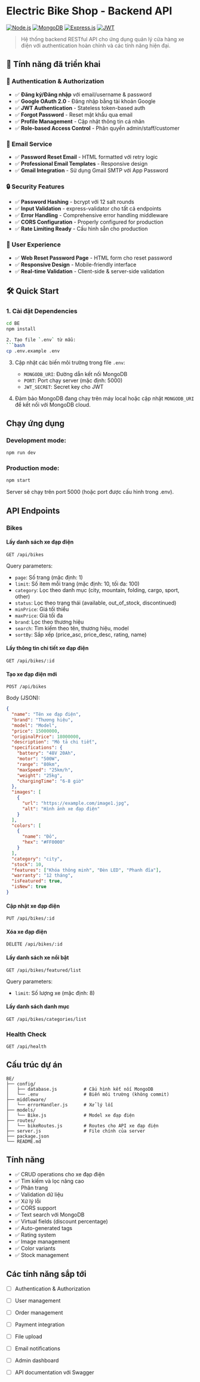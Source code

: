 # Electric Bike Shop - Backend API

[![Node.js](https://img.shields.io/badge/Node.js-14%2B-green.svg)](https://nodejs.org/)
[![MongoDB](https://img.shields.io/badge/MongoDB-4%2B-brightgreen.svg)](https://www.mongodb.com/)
[![Express.js](https://img.shields.io/badge/Express.js-4.x-lightgrey.svg)](https://expressjs.com/)
[![JWT](https://img.shields.io/badge/JWT-Authentication-blue.svg)](https://jwt.io/)

> Hệ thống backend RESTful API cho ứng dụng quản lý cửa hàng xe điện với authentication hoàn chỉnh và các tính năng hiện đại.

## 🚀 Tính năng đã triển khai

### 🔐 Authentication & Authorization
- ✅ **Đăng ký/Đăng nhập** với email/username & password
- ✅ **Google OAuth 2.0** - Đăng nhập bằng tài khoản Google
- ✅ **JWT Authentication** - Stateless token-based auth
- ✅ **Forgot Password** - Reset mật khẩu qua email
- ✅ **Profile Management** - Cập nhật thông tin cá nhân
- ✅ **Role-based Access Control** - Phân quyền admin/staff/customer

### 📧 Email Service
- ✅ **Password Reset Email** - HTML formatted với retry logic
- ✅ **Professional Email Templates** - Responsive design
- ✅ **Gmail Integration** - Sử dụng Gmail SMTP với App Password

### 🔒 Security Features
- ✅ **Password Hashing** - bcrypt với 12 salt rounds
- ✅ **Input Validation** - express-validator cho tất cả endpoints
- ✅ **Error Handling** - Comprehensive error handling middleware
- ✅ **CORS Configuration** - Properly configured for production
- ✅ **Rate Limiting Ready** - Cấu hình sẵn cho production

### 🎨 User Experience
- ✅ **Web Reset Password Page** - HTML form cho reset password
- ✅ **Responsive Design** - Mobile-friendly interface
- ✅ **Real-time Validation** - Client-side & server-side validation

## 🛠️ Quick Start

### 1. Cài đặt Dependencies
```bash
cd BE
npm install

2. Tạo file `.env` từ mẫu:
```bash
cp .env.example .env
```

3. Cập nhật các biến môi trường trong file `.env`:
   - `MONGODB_URI`: Đường dẫn kết nối MongoDB
   - `PORT`: Port chạy server (mặc định: 5000)
   - `JWT_SECRET`: Secret key cho JWT

4. Đảm bảo MongoDB đang chạy trên máy local hoặc cập nhật `MONGODB_URI` để kết nối với MongoDB cloud.

## Chạy ứng dụng

### Development mode:
```bash
npm run dev
```

### Production mode:
```bash
npm start
```

Server sẽ chạy trên port 5000 (hoặc port được cấu hình trong .env).

## API Endpoints

### Bikes

#### Lấy danh sách xe đạp điện
```
GET /api/bikes
```

Query parameters:
- `page`: Số trang (mặc định: 1)
- `limit`: Số item mỗi trang (mặc định: 10, tối đa: 100)
- `category`: Lọc theo danh mục (city, mountain, folding, cargo, sport, other)
- `status`: Lọc theo trạng thái (available, out_of_stock, discontinued)
- `minPrice`: Giá tối thiểu
- `maxPrice`: Giá tối đa
- `brand`: Lọc theo thương hiệu
- `search`: Tìm kiếm theo tên, thương hiệu, model
- `sortBy`: Sắp xếp (price_asc, price_desc, rating, name)

#### Lấy thông tin chi tiết xe đạp điện
```
GET /api/bikes/:id
```

#### Tạo xe đạp điện mới
```
POST /api/bikes
```

Body (JSON):
```json
{
  "name": "Tên xe đạp điện",
  "brand": "Thương hiệu",
  "model": "Model",
  "price": 15000000,
  "originalPrice": 18000000,
  "description": "Mô tả chi tiết",
  "specifications": {
    "battery": "48V 20Ah",
    "motor": "500W",
    "range": "80km",
    "maxSpeed": "25km/h",
    "weight": "25kg",
    "chargingTime": "6-8 giờ"
  },
  "images": [
    {
      "url": "https://example.com/image1.jpg",
      "alt": "Hình ảnh xe đạp điện"
    }
  ],
  "colors": [
    {
      "name": "Đỏ",
      "hex": "#FF0000"
    }
  ],
  "category": "city",
  "stock": 10,
  "features": ["Khóa thông minh", "Đèn LED", "Phanh đĩa"],
  "warranty": "12 tháng",
  "isFeatured": true,
  "isNew": true
}
```

#### Cập nhật xe đạp điện
```
PUT /api/bikes/:id
```

#### Xóa xe đạp điện
```
DELETE /api/bikes/:id
```

#### Lấy danh sách xe nổi bật
```
GET /api/bikes/featured/list
```

Query parameters:
- `limit`: Số lượng xe (mặc định: 8)

#### Lấy danh sách danh mục
```
GET /api/bikes/categories/list
```

### Health Check
```
GET /api/health
```

## Cấu trúc dự án

```
BE/
├── config/
│   ├── database.js          # Cấu hình kết nối MongoDB
│   └── .env                 # Biến môi trường (không commit)
├── middleware/
│   └── errorHandler.js      # Xử lý lỗi
├── models/
│   └── Bike.js              # Model xe đạp điện
├── routes/
│   └── bikeRoutes.js        # Routes cho API xe đạp điện
├── server.js                # File chính của server
├── package.json
└── README.md
```

## Tính năng

- ✅ CRUD operations cho xe đạp điện
- ✅ Tìm kiếm và lọc nâng cao
- ✅ Phân trang
- ✅ Validation dữ liệu
- ✅ Xử lý lỗi
- ✅ CORS support
- ✅ Text search với MongoDB
- ✅ Virtual fields (discount percentage)
- ✅ Auto-generated tags
- ✅ Rating system
- ✅ Image management
- ✅ Color variants
- ✅ Stock management

## Các tính năng sắp tới

- [ ] Authentication & Authorization
- [ ] User management
- [ ] Order management
- [ ] Payment integration
- [ ] File upload
- [ ] Email notifications
- [ ] Admin dashboard
- [ ] API documentation với Swagger


